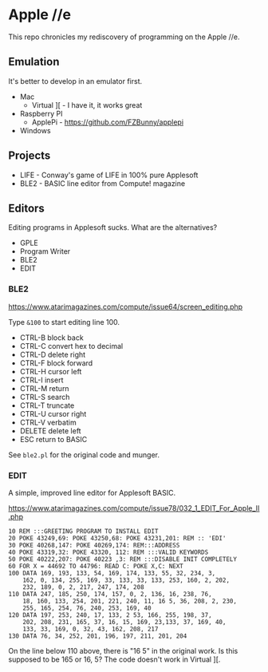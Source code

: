 Apple //e
=========

This repo chronicles my rediscovery of programming on the Apple //e.

## Emulation ##

It's better to develop in an emulator first.

+ Mac
	+ Virtual ][ - I have it, it works great
+ Raspberry PI
	+ ApplePi - https://github.com/FZBunny/applepi
+ Windows


## Projects ##

+ LIFE - Conway's game of LIFE in 100% pure Applesoft
+ BLE2 - BASIC line editor from Compute! magazine

## Editors ##

Editing programs in Applesoft sucks. What are the alternatives?

+ GPLE
+ Program Writer
+ BLE2
+ EDIT

### BLE2 ###

https://www.atarimagazines.com/compute/issue64/screen_editing.php

Type `&100` to start editing line 100.

+ CTRL-B	block back
+ CTRL-C	convert hex to decimal
+ CTRL-D	delete right
+ CTRL-F	block forward
+ CTRL-H	cursor left
+ CTRL-I	insert
+ CTRL-M	return
+ CTRL-S	search
+ CTRL-T	truncate
+ CTRL-U	cursor right
+ CTRL-V	verbatim
+ DELETE	delete left
+ ESC	return to BASIC

See `ble2.pl` for the original code and munger.

### EDIT ###

A simple, improved line editor for Applesoft BASIC.

https://www.atarimagazines.com/compute/issue78/032_1_EDIT_For_Apple_II.php

```
10 REM :::GREETING PROGRAM TO INSTALL EDIT
20 POKE 43249,69: POKE 43250,68: POKE 43231,201: REM :: 'EDI'
30 POKE 40268,147: POKE 40269,174: REM:::ADDRESS
40 POKE 43319,32: POKE 43320, 112: REM :::VALID KEYWORDS
50 POKE 40222,207: POKE 40223 ,3: REM :::DISABLE INIT COMPLETELY
60 FOR X = 44692 TO 44796: READ C: POKE X,C: NEXT
100 DATA 169, 193, 133, 54, 169, 174, 133, 55, 32, 234, 3,
	162, 0, 134, 255, 169, 33, 133, 33, 133, 253, 160, 2, 202,
	232, 189, 0, 2, 217, 247, 174, 208
110 DATA 247, 185, 250, 174, 157, 0, 2, 136, 16, 238, 76,
	18, 160, 133, 254, 201, 221, 240, 11, 16 5, 36, 208, 2, 230,
	255, 165, 254, 76, 240, 253, 169, 40
120 DATA 197, 253, 240, 17, 133, 2 53, 166, 255, 198, 37,
	202, 208, 231, 165, 37, 16, 15, 169, 23,133, 37, 169, 40,
	133, 33, 169, 0, 32, 43, 162, 208, 217
130 DATA 76, 34, 252, 201, 196, 197, 211, 201, 204
```

On the line below 110 above, there is "16 5" in the original work. Is this
supposed to be 165 or 16, 5? The code doesn't work in Virtual ][.
